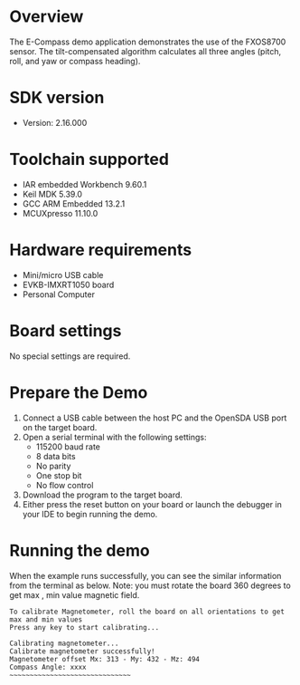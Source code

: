 Overview
========
The E-Compass demo application demonstrates the use of the FXOS8700 sensor. The tilt-compensated algorithm calculates
all three angles (pitch, roll, and yaw or compass heading).

SDK version
===========
- Version: 2.16.000

Toolchain supported
===================
- IAR embedded Workbench  9.60.1
- Keil MDK  5.39.0
- GCC ARM Embedded  13.2.1
- MCUXpresso  11.10.0

Hardware requirements
=====================
- Mini/micro USB cable
- EVKB-IMXRT1050 board
- Personal Computer

Board settings
==============
No special settings are required.

Prepare the Demo
================
1.  Connect a USB cable between the host PC and the OpenSDA USB port on the target board. 
2.  Open a serial terminal with the following settings:
    - 115200 baud rate
    - 8 data bits
    - No parity
    - One stop bit
    - No flow control
3.  Download the program to the target board.
4.  Either press the reset button on your board or launch the debugger in your IDE to begin running the demo.

Running the demo
================
When the example runs successfully, you can see the similar information from the terminal as below.
Note: you must rotate the board 360 degrees to get max , min value magnetic field.

~~~~~~~~~~~~~~~~~~~~~~~~~~~~~~~
To calibrate Magnetometer, roll the board on all orientations to get max and min values
Press any key to start calibrating...

Calibrating magnetometer...
Calibrate magnetometer successfully!
Magnetometer offset Mx: 313 - My: 432 - Mz: 494
Compass Angle: xxxx
~~~~~~~~~~~~~~~~~~~~~~~~~~~~~~
